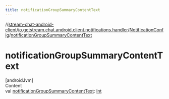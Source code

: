 ```yaml
---
title: notificationGroupSummaryContentText
---
```

//[stream-chat-android-client](../../../index.md)/[io.getstream.chat.android.client.notifications.handler](../index.md)/[NotificationConfig](index.md)/[notificationGroupSummaryContentText](notificationGroupSummaryContentText.md)



# notificationGroupSummaryContentText  
[androidJvm]  
Content  
val [notificationGroupSummaryContentText](notificationGroupSummaryContentText.md): [Int](https://kotlinlang.org/api/latest/jvm/stdlib/kotlin/-int/index.html)  




